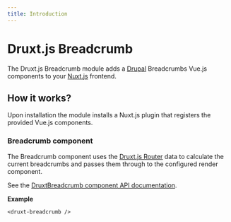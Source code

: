 ```yaml
---
title: Introduction
---
```


# Druxt.js Breadcrumb

The Druxt.js Breadcrumb module adds a [Drupal](https://drupal.org) Breadcrumbs Vue.js components to your [Nuxt.js](https://nuxtjs.org) frontend.


## How it works?

Upon installation the module installs a Nuxt.js plugin that registers the provided Vue.js components.


### Breadcrumb component

The Breadcrumb component uses the [Druxt.js Router](https://router.druxtjs.org) data to calculate the current breadcrumbs and passes them through to the configured render component.

See the [DruxtBreadcrumb component API documentation](../api/components/DruxtBreadcrumb).


**Example**

```vue
<druxt-breadcrumb />
```
